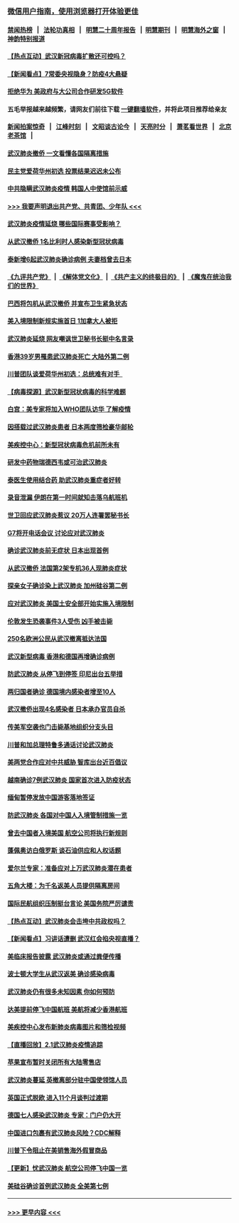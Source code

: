 ### [微信用户指南，使用浏览器打开体验更佳](https://github.com/gfw-breaker/banned-news1/blob/master/indexes/wechat-guide.md?t=0)
#### [禁闻热榜](热点新闻.md?t=0)  &nbsp;&nbsp;|&nbsp;&nbsp; [法轮功真相](https://github.com/gfw-breaker/truth/blob/master/README.md?t=0) &nbsp;&nbsp;|&nbsp;&nbsp; [明慧二十周年报告](https://github.com/gfw-breaker/mh-reports/blob/master/README.md?t=0) &nbsp;&nbsp;|&nbsp;&nbsp;[明慧期刊](https://github.com/gfw-breaker/mh-qikan) &nbsp;&nbsp;|&nbsp;&nbsp; [明慧海外之窗](https://github.com/gfw-breaker/mh-news/blob/master/README.md?t=0) &nbsp;&nbsp;|&nbsp;&nbsp; [神韵特别报道](https://github.com/gfw-breaker/mh-news/blob/master/shenyun.md?t=0)
#### [【热点互动】武汉新冠病毒扩散还可控吗？](../pages/nsc418/n11844750.md?t=02051311) 
#### [【新闻看点】7常委央视隐身？防疫4大悬疑](../pages/nsc418/n11844611.md?t=02051311) 
#### [拒绝华为 美政府与大公司合作研发5G软件](../pages/nsc418/n11844625.md?t=02051311) 
#### 五毛举报越来越频繁，请网友们前往下载 [一键翻墙软件](https://github.com/gfw-breaker/ssr-accounts)，并将此项目推荐给亲友
#### [新闻拍案惊奇](https://github.com/gfw-breaker/banned-news1/blob/master/pages/link4.md) &nbsp;&nbsp;|&nbsp;&nbsp; [江峰时刻](https://github.com/gfw-breaker/banned-news1/blob/master/pages/link4.md) &nbsp;&nbsp;|&nbsp;&nbsp; [文昭谈古论今](https://github.com/gfw-breaker/banned-news1/blob/master/pages/link4.md) &nbsp;&nbsp;|&nbsp;&nbsp; [天亮时分](https://github.com/gfw-breaker/banned-news1/blob/master/pages/link4.md) &nbsp;&nbsp;|&nbsp;&nbsp; [萧茗看世界](https://github.com/gfw-breaker/banned-news1/blob/master/pages/link4.md) &nbsp;&nbsp;|&nbsp;&nbsp; [北京老茶馆](https://github.com/gfw-breaker/banned-news1/blob/master/pages/link4.md) &nbsp;&nbsp;|&nbsp;&nbsp; 
#### [武汉肺炎撤侨 一文看懂各国隔离措施](../pages/nsc418/n11844216.md?t=02051311) 
#### [民主党爱荷华州初选 投票结果迟迟未公布](../pages/nsc418/n11844207.md?t=02051311) 
#### [中共隐瞒武汉肺炎疫情 韩国人中使馆前示威](../pages/nsc418/n11844084.md?t=02051311) 
#### [>>> 我要声明退出共产党、共青团、少年队 <<<](https://github.com/begood0513/goodnews/blob/master/quit/letter.md) 
#### [武汉肺炎疫情延烧 哪些国际赛事受影响？](../pages/nsc418/n11843958.md?t=02051311) 
#### [从武汉撤侨 1名比利时人感染新型冠状病毒](../pages/nsc418/n11843977.md?t=02051311) 
#### [泰新增6起武汉肺炎确诊病例 夫妻档曾去日本](../pages/nsc418/n11843900.md?t=02051311) 
#### [《九评共产党》](https://github.com/begood0513/9ping.md/blob/master/README.md) &nbsp;|&nbsp; [《解体党文化》](../../../../jtdwh.md/blob/master/README.md)  &nbsp;|&nbsp; [《共产主义的终极目的》](../../../../gczydzjmd.md/blob/master/README.md) &nbsp;|&nbsp; [《魔鬼在统治我们的世界》](../../../../mgztzwmdsj.md/blob/master/README.md) 
#### [巴西将包机从武汉撤侨 并宣布卫生紧急状态](../pages/nsc418/n11843418.md?t=02051311) 
#### [美入境限制新规实施首日 1加拿大人被拒](../pages/nsc418/n11843058.md?t=02051311) 
#### [武汉肺炎延烧 网友嘲讽世卫秘书长挺中名言录](../pages/nsc418/n11843056.md?t=02051311) 
#### [香港39岁男罹患武汉肺炎死亡 大陆外第二例](../pages/nsc418/n11843026.md?t=02051311) 
#### [川普团队谈爱荷华州初选：总统难有对手  ](../pages/nsc418/n11842867.md?t=02051311) 
#### [【病毒探源】武汉新型冠状病毒的科学难题](../pages/nsc418/n11842176.md?t=02051311) 
#### [白宫：美专家将加入WHO团队访华 了解疫情](../pages/nsc418/n11842198.md?t=02051311) 
#### [因搭载过武汉肺炎患者 日本两度筛检豪华邮轮](../pages/nsc418/n11842447.md?t=02051311) 
#### [美疾控中心：新型冠状病毒危机前所未有](../pages/nsc418/n11842406.md?t=02051311) 
#### [研发中药物瑞德西韦或可治武汉肺炎](../pages/nsc418/n11842100.md?t=02051311) 
#### [泰医生使用结合药 助武汉肺炎重症者好转](../pages/nsc418/n11842096.md?t=02051311) 
#### [录音泄漏 伊朗在第一时间就知击落乌航班机](../pages/nsc418/n11842002.md?t=02051311) 
#### [世卫回应武汉肺炎惹议 20万人连署罢秘书长](../pages/nsc418/n11841664.md?t=02051311) 
#### [G7将开电话会议 讨论应对武汉肺炎](../pages/nsc418/n11841658.md?t=02051311) 
#### [确诊武汉肺炎前无症状 日本出现首例](../pages/nsc418/n11841567.md?t=02051311) 
#### [从武汉撤侨 法国第2架专机36人现肺炎症状](../pages/nsc418/n11841382.md?t=02051311) 
#### [探亲女子确诊染上武汉肺炎 加州硅谷第二例](../pages/nsc418/n11839784.md?t=02051311) 
#### [应对武汉肺炎 美国土安全部开始实施入境限制](../pages/nsc418/n11839729.md?t=02051311) 
#### [伦敦发生恐袭事件3人受伤 凶手被击毙](../pages/nsc418/n11839442.md?t=02051311) 
#### [250名欧洲公民从武汉撤离抵达法国](../pages/nsc418/n11839438.md?t=02051311) 
#### [武汉新型病毒 香港和德国再增确诊病例](../pages/nsc418/n11839381.md?t=02051311) 
#### [防武汉肺炎 从停飞到停签 印尼出台五举措](../pages/nsc418/n11839282.md?t=02051311) 
#### [两归国者确诊 德国境内感染者增至10人](../pages/nsc418/n11839164.md?t=02051311) 
#### [武汉撤侨出现4名感染者 日本承办官员自杀](../pages/nsc418/n11839044.md?t=02051311) 
#### [传美军空袭也门击毙基地组织分支头目](../pages/nsc418/n11839210.md?t=02051311) 
#### [川普和加总理特鲁多通话讨论武汉肺炎](../pages/nsc418/n11839128.md?t=02051311) 
#### [美两党合作应对中共威胁 智库出台近百倡议](../pages/nsc418/n11838437.md?t=02051311) 
#### [越南确诊7例武汉肺炎 国家首次进入防疫状态](../pages/nsc418/n11838860.md?t=02051311) 
#### [缅甸暂停发放中国游客落地签证](../pages/nsc418/n11838730.md?t=02051311) 
#### [防武汉肺炎 各国对中国人入境管制措施一览](../pages/nsc418/n11838726.md?t=02051311) 
#### [曾去中国者入境美国 航空公司将执行新规则](../pages/nsc418/n11838375.md?t=02051311) 
#### [蓬佩奥访白俄罗斯 谈石油供应和人权话题](../pages/nsc418/n11838242.md?t=02051311) 
#### [爱尔兰专家：准备应对上万武汉肺炎潜在患者](../pages/nsc418/n11837978.md?t=02051311) 
#### [五角大楼：为千名返美人员提供隔离房间](../pages/nsc418/n11837831.md?t=02051311) 
#### [国际民航组织压制挺台言论 美国务院严厉谴责](../pages/nsc418/n11837791.md?t=02051311) 
#### [【热点互动】武汉肺炎会击垮中共政权吗？](../pages/nsc418/n11837779.md?t=02051311) 
#### [【新闻看点】习讲话遭删 武汉红会掐央视直播？](../pages/nsc418/n11837573.md?t=02051311) 
#### [美临床报告披露 武汉肺炎或通过粪便传播](../pages/nsc418/n11837626.md?t=02051311) 
#### [波士顿大学生从武汉返美 确诊感染病毒](../pages/nsc418/n11837580.md?t=02051311) 
#### [武汉肺炎仍有很多未知因素 你如何预防](../pages/nsc418/n11837666.md?t=02051311) 
#### [达美提前停飞中国航班 美航将减少香港航班](../pages/nsc418/n11837649.md?t=02051311) 
#### [美疾控中心发布新肺炎病毒图片和筛检视频](../pages/nsc418/n11837491.md?t=02051311) 
#### [【直播回放】2.1武汉肺炎疫情追踪](../pages/nsc418/n11837232.md?t=02051311) 
#### [苹果宣布暂时关闭所有大陆零售店](../pages/nsc418/n11837097.md?t=02051311) 
#### [武汉肺炎蔓延 英撤离部分驻中国使领馆人员](../pages/nsc418/n11837061.md?t=02051311) 
#### [英国正式脱欧 进入11个月谈判过渡期](../pages/nsc418/n11836911.md?t=02051311) 
#### [德国七人感染武汉肺炎 专家：门户仍大开](../pages/nsc418/n11836344.md?t=02051311) 
#### [中国进口包裹有武汉肺炎风险？CDC解释](../pages/nsc418/n11836321.md?t=02051311) 
#### [川普下令阻止在美销售海外假冒商品](../pages/nsc418/n11836261.md?t=02051311) 
#### [【更新】忧武汉肺炎 航空公司停飞中国一览](../pages/nsc418/n11835931.md?t=02051311) 
#### [美硅谷确诊首例武汉肺炎 全美第七例](../pages/nsc418/n11836093.md?t=02051311) 

----
#### [ >>> 更早内容 <<< ](../indexes/nsc418-earlier.md)
